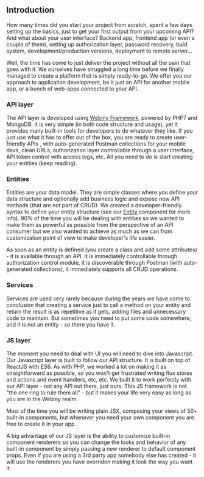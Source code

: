 ## Introduction

How many times did you start your project from scratch, spent a few days setting up the basics, just to get your first output from your upcoming API? And what about your user interface? Backend app, frontend app \(or even a couple of them\), setting up authorization layer, password recovery, buid system, development\/production versions, deployment to remote server...

Well, the time has come to just deliver the project without all the pain that goes with it. We ourselves have struggled a long time before we finally managed to create a platform that is simply ready-to-go. We offer you our approach to application development, be it just an API for another mobile app, or a bunch of web-apps connected to your API.

### API layer

The API layer is developed using [Webiny Framework](https://github.com/Webiny/Framework), powered by PHP7 and MongoDB. It is very simple \(in both code structure and usage\), yet it provides many built-in tools for developers to do whatever they like. If you just use what it has to offer out of the box, you are ready to create user-friendly APIs , with auto-generated Postman collections for your mobile devs, clean URLs, authorization layer controllable through a user interface, API token control with access logs, etc. All you need to do is start creating your entities \(keep reading\).

### Entities

Entities are your data model. They are simple classes where you define your data structure and optionally add business logic and expose new API methods \(that are not part of CRUD\). We created a developer-friendly syntax to define your entity structure \(see our [Entity](http://github.com/Webiny/Entity) component for more info\). 90% of the time you will be dealing with entities so we wanted to make them as powerful as possible from the perspective of an API consumer but we also wanted to achieve as much as we can from customization point of view to make developer's life easier.

As soon as an entity is defined \(you create a class and add some attributes\) - it is available through an API. It is immediately controllable through authorization control module, it is discoverable through Postman \(with auto-generated collections\), it immediately supports all CRUD operations.

### Services

Services are used very rarely because during the years we have come to conclusion that creating a service just to call a method on your entity and return the result is as repetitive as it gets, adding files and unnecessary code to maintain. But sometimes you need to put some code somewhere, and it is not an entity - so there you have it.

### JS layer

The moment you need to deal with UI you will need to dive into Javascript. Our Javascript layer is built to follow our API structure. It is built on top of ReactJS with ES6. As with PHP, we worked a lot on making it as straightforward as possible, so you won't get frustrated writing flux stores and actions and event handlers, etc, etc. We built it to work perfectly with our API layer - not any API out there, just ours. This JS framework is not "the one ring to rule them all" - but it makes your life very easy as long as you are in the Webiny realm.

Most of the time you will be writing plain JSX, composing your views of 50+ built-in components, but whenever you need your own component you are free to create it in your app.

A big advantage of our JS layer is the ability to customize built-in component renderers so you can change the looks and behavior of any built-in component by simply passing a new renderer to default component props. Even if you are using a 3rd party app somebody else has created - it will use the renderers you have overriden making it look the way you want it.

